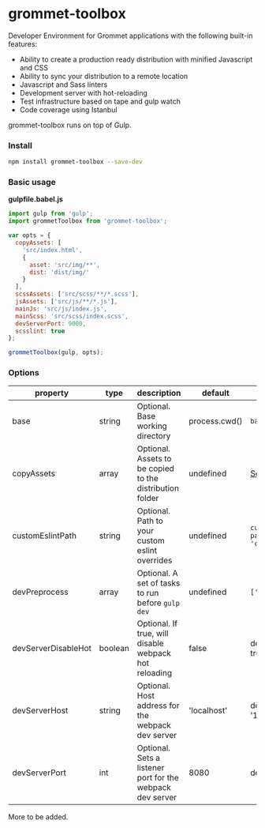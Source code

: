 # grommet-toolbox

Developer Environment for Grommet applications with the following built-in features:

* Ability to create a production ready distribution with minified Javascript and CSS
* Ability to sync your distribution to a remote location
* Javascript and Sass linters
* Development server with hot-reloading
* Test infrastructure based on tape and gulp watch
* Code coverage using Istanbul

grommet-toolbox runs on top of Gulp.

### Install

```bash
npm install grommet-toolbox --save-dev
```

### Basic usage

**gulpfile.babel.js**
```javascript
import gulp from 'gulp';
import grommetToolbox from 'grommet-toolbox';

var opts = {
  copyAssets: [
    'src/index.html',
    {
      asset: 'src/img/**',
      dist: 'dist/img/'
    }
  ],
  scssAssets: ['src/scss/**/*.scss'],
  jsAssets: ['src/js/**/*.js'],
  mainJs: 'src/js/index.js',
  mainScss: 'src/scss/index.scss',
  devServerPort: 9000,
  scsslint: true
};

grommetToolbox(gulp, opts);
```

### Options

| property      | type          | description     | default      | example    |
| ------------- |---------------|-----------------|------------- |------------|
| base          | string        | Optional. Base working directory           | process.cwd()      | `base: '.'` |
| copyAssets    | array         | Optional. Assets to be copied to the distribution folder |  undefined  | [See copyAssets WIKI](https://github.com/grommet/grommet-toolbox/wiki/copyAssets-WIKI)  |
| customEslintPath | string     | Optional. Path to your custom eslint overrides  | undefined          | `customEslintPath: path.resolve(__dirname, 'customEslintrc')`        |
| devPreprocess | array | Optional. A set of tasks to run before `gulp dev` | undefined | `['set-webpack-alias']` |
| devServerDisableHot | boolean | Optional. If true, will disable webpack hot reloading | false | devServerDisableHot: true |
| devServerHost | string | Optional. Host address for the webpack dev server | 'localhost' | devServerHost: '127.0.0.1 |
| devServerPort | int | Optional. Sets a listener port for the webpack dev server | 8080 | devServerPort: 9000 |

More to be added.
